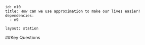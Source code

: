 ````
id: n10
title: How can we use approximation to make our lives easier?
dependencies:
  - n9

layout: station
````
##Key Questions